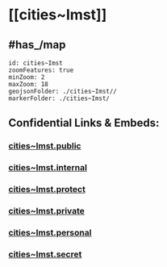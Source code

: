 # [[cities~Imst]] 


## #has_/map  



```leaflet
id: cities~Imst
zoomFeatures: true 
minZoom: 2 
maxZoom: 18
geojsonFolder: ./cities~Imst//
markerFolder: ./cities~Imst/
```



## Confidential Links & Embeds: 

### [cities~Imst.public](/_public/\Earth\Continent\Europe\Europe~Central\Austria\Austrias_States\Tirol\counties~Tirol\Imstcities~Imst.public.md) 

### [cities~Imst.internal](/_internal/\Earth\Continent\Europe\Europe~Central\Austria\Austrias_States\Tirol\counties~Tirol\Imstcities~Imst.internal.md) 

### [cities~Imst.protect](/_protect/\Earth\Continent\Europe\Europe~Central\Austria\Austrias_States\Tirol\counties~Tirol\Imstcities~Imst.protect.md) 

### [cities~Imst.private](/_private/\Earth\Continent\Europe\Europe~Central\Austria\Austrias_States\Tirol\counties~Tirol\Imstcities~Imst.private.md) 

### [cities~Imst.personal](/_personal/\Earth\Continent\Europe\Europe~Central\Austria\Austrias_States\Tirol\counties~Tirol\Imstcities~Imst.personal.md) 

### [cities~Imst.secret](/_secret/\Earth\Continent\Europe\Europe~Central\Austria\Austrias_States\Tirol\counties~Tirol\Imstcities~Imst.secret.md)

